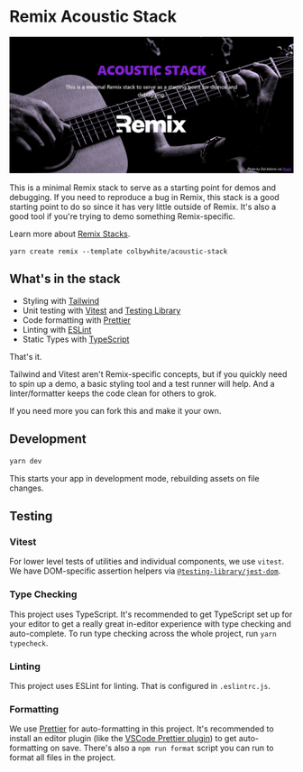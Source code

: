 # Remix Acoustic Stack

![The Remix Acoustic Stack](/hero-screenshot.png)

This is a minimal Remix stack to serve as a starting point for demos and debugging. If you need to reproduce a bug in Remix, this stack is a good starting point to do so since it has very little outside of Remix. It's also a good tool if you're trying to demo something Remix-specific.

Learn more about [Remix Stacks](https://remix.run/stacks).

```
yarn create remix --template colbywhite/acoustic-stack
```

## What's in the stack

- Styling with [Tailwind](https://tailwindcss.com/)
- Unit testing with [Vitest](https://vitest.dev) and [Testing Library](https://testing-library.com)
- Code formatting with [Prettier](https://prettier.io)
- Linting with [ESLint](https://eslint.org)
- Static Types with [TypeScript](https://typescriptlang.org)

That's it.

Tailwind and Vitest aren't Remix-specific concepts, but if you quickly need to spin up a demo, a basic styling tool and a test runner will help. And a linter/formatter keeps the code clean for others to grok.

If you need more you can fork this and make it your own.

## Development

```bash
yarn dev
```

This starts your app in development mode, rebuilding assets on file changes.

## Testing

### Vitest

For lower level tests of utilities and individual components, we use `vitest`. We have DOM-specific assertion helpers via [`@testing-library/jest-dom`](https://testing-library.com/jest-dom).

### Type Checking

This project uses TypeScript. It's recommended to get TypeScript set up for your editor to get a really great in-editor experience with type checking and auto-complete. To run type checking across the whole project, run `yarn typecheck`.

### Linting

This project uses ESLint for linting. That is configured in `.eslintrc.js`.

### Formatting

We use [Prettier](https://prettier.io/) for auto-formatting in this project. It's recommended to install an editor plugin (like the [VSCode Prettier plugin](https://marketplace.visualstudio.com/items?itemName=esbenp.prettier-vscode)) to get auto-formatting on save. There's also a `npm run format` script you can run to format all files in the project.
